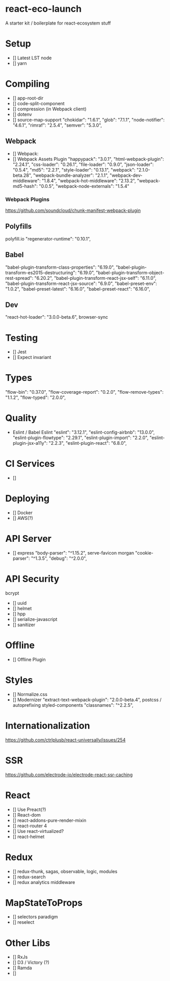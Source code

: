 # react-eco-launch
A starter kit / boilerplate for react-ecosystem stuff

# Setup
- [] Latest LST node
- [] yarn

# Compiling
- [] app-root-dir
- [] code-split-component
- [] compression (in Webpack client)
- [] dotenv
- [] source-map-support
"chokidar": "1.6.1",
"glob": "7.1.1",
"node-notifier": "4.6.1",
"rimraf": "2.5.4",
"semver": "5.3.0",

## Webpack
- [] Webpack:
- [] Webpack Assets Plugin
"happypack": "3.0.1",
"html-webpack-plugin": "2.24.1",
"css-loader": "0.26.1",
"file-loader": "0.9.0",
"json-loader": "0.5.4",
"md5": "2.2.1",
"style-loader": "0.13.1",
"webpack": "2.1.0-beta.28",
"webpack-bundle-analyzer": "2.1.1",
"webpack-dev-middleware": "1.8.4",
"webpack-hot-middleware": "2.13.2",
"webpack-md5-hash": "0.0.5",
"webpack-node-externals": "1.5.4"

### Webpack Plugins
https://github.com/soundcloud/chunk-manifest-webpack-plugin

## Polyfills
polyfill.io
"regenerator-runtime": "0.10.1",


## Babel
  "babel-plugin-transform-class-properties": "6.19.0",
  "babel-plugin-transform-es2015-destructuring": "6.19.0",
  "babel-plugin-transform-object-rest-spread": "6.20.2",
  "babel-plugin-transform-react-jsx-self": "6.11.0",
  "babel-plugin-transform-react-jsx-source": "6.9.0",
  "babel-preset-env": "1.0.2",
  "babel-preset-latest": "6.16.0",
  "babel-preset-react": "6.16.0",
 
## Dev
"react-hot-loader": "3.0.0-beta.6",
browser-sync


# Testing
- [] Jest
- [] Expect
invariant

# Types
"flow-bin": "0.37.0",
"flow-coverage-report": "0.2.0",
"flow-remove-types": "1.1.2",
"flow-typed": "2.0.0",

# Quality
- Eslint / Babel Eslint
"eslint": "3.12.1",
"eslint-config-airbnb": "13.0.0",
"eslint-plugin-flowtype": "2.29.1",
"eslint-plugin-import": "2.2.0",
"eslint-plugin-jsx-a11y": "2.2.3",
"eslint-plugin-react": "6.8.0",

# CI Services
- [] 

# Deploying
- [] Docker
- [] AWS(?)

# API Server
- [] express
 "body-parser": "^1.15.2",
 serve-favicon
 morgan 
"cookie-parser": "^1.3.5",
"debug": "^2.0.0",
    
# API Security
bcrypt
- [] uuid
- [] helmet
- [] hpp
- [] serialize-javascript
- [] sanitizer

# Offline
- [] Offline Plugin

# Styles
- [] Normalize.css
- [] Modernizer
"extract-text-webpack-plugin": "2.0.0-beta.4",
postcss / autoprefixing
styled-components
"classnames": "^2.2.5",

# Internationalization
https://github.com/ctrlplusb/react-universally/issues/254

# SSR
https://github.com/electrode-io/electrode-react-ssr-caching


# React
- [] Use Preact(?)
- [] React-dom
- [] react-addons-pure-render-mixin
- [] react-router 4
- [] Use react-virtualized?
- [] react-helmet

# Redux
- [] redux-thunk, sagas, observable, logic, modules
- [] redux-search
- [] redux analytics middleware

# MapStateToProps
- [] selectors paradigm
- [] reselect

# Other Libs
- [] RxJs
- [] D3 / Victory (?)
- [] Ramda
- [] 

  


